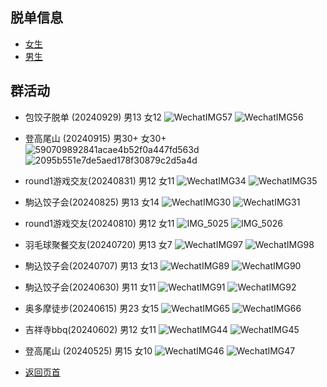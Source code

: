 ## 脱单信息
* [女生](https://github.com/141801/info/blob/main/women.md )
* [男生](https://github.com/141801/info/blob/main/men.md)

## 群活动

- 包饺子脱单 (20240929) 男13 女12
 ![WechatIMG57](https://github.com/user-attachments/assets/7bba816d-c9cb-4359-975e-9ab62ca576de)
 ![WechatIMG56](https://github.com/user-attachments/assets/49f66f37-18c2-43f9-8ae9-6e69db80f832)


- 登高尾山 (20240915) 男30+ 女30+
 ![590709892841acae4b52f0a447fd563d](https://github.com/user-attachments/assets/f74553dc-9e90-4e50-9659-c51f46d7ac2a)
 ![2095b551e7de5aed178f30879c2d5a4d](https://github.com/user-attachments/assets/3cb1d339-474e-4e33-b7b4-fa1b6ef16ce0)

 
-  round1游戏交友(20240831) 男12 女11
![WechatIMG34](https://github.com/user-attachments/assets/4b21b50e-7a90-44a6-9264-b274b5c9ae4f)
![WechatIMG35](https://github.com/user-attachments/assets/bf37aff1-9ed7-4cb0-ad17-64912ad2a24b)


-  駒込饺子会(20240825) 男13 女14
 ![WechatIMG30](https://github.com/user-attachments/assets/9a5190c3-55f7-45f3-b941-53db54dc1395)
![WechatIMG31](https://github.com/user-attachments/assets/2547b675-fcff-4d42-8fb8-d899eed40103)

-  round1游戏交友(20240810) 男12 女11
![IMG_5025](https://github.com/user-attachments/assets/30c5bb4d-7b98-4f89-a7be-c967ff3742d4)
![IMG_5026](https://github.com/user-attachments/assets/f1a8380b-a481-4064-8cb7-729e1b80f699)

- 羽毛球聚餐交友(20240720) 男13 女7
![WechatIMG97](https://github.com/user-attachments/assets/3155c426-524c-43f0-88a3-0c6d58c27c35)
![WechatIMG98](https://github.com/user-attachments/assets/0fe84235-61a7-4d38-802f-80c0c2fd329c)

- 駒込饺子会(20240707) 男13 女13
![WechatIMG89](https://github.com/141801/info/assets/42635299/94c249b5-815a-420e-ac7f-8139735068e8)
![WechatIMG90](https://github.com/141801/info/assets/42635299/b1e6bb01-829a-4b18-a973-d8c338ce36ec)

- 駒込饺子会(20240630) 男11 女11
![WechatIMG91](https://github.com/141801/info/assets/42635299/32457360-1ea1-4e3d-8fdf-ae46d0553afc)
![WechatIMG92](https://github.com/141801/info/assets/42635299/2ce7cdd3-2814-4a04-aa9a-1fe7cc49630c)

- 奥多摩徒步(20240615) 男23 女15
![WechatIMG65](https://github.com/141801/info/assets/42635299/0d365918-eb40-4848-b863-cd8bb4502b09)
![WechatIMG66](https://github.com/141801/info/assets/42635299/ad8c5543-c0fc-403d-83b0-7990ccea5514)

- 吉祥寺bbq(20240602) 男12 女11
![WechatIMG44](https://github.com/141801/info/assets/42635299/0a5fcc45-aeab-49ed-9590-76a34c57c32c)
![WechatIMG45](https://github.com/141801/info/assets/42635299/ba98718d-0533-4089-8122-b1d14119565f)

- 登高尾山 (20240525) 男15 女10
![WechatIMG46](https://github.com/141801/info/assets/42635299/984f4b50-397a-42e7-a523-2c9f9ca39025)
![WechatIMG47](https://github.com/141801/info/assets/42635299/997c1b07-62f3-4602-bf0a-75af0f52ec64)


* [返回页首](#链接)
